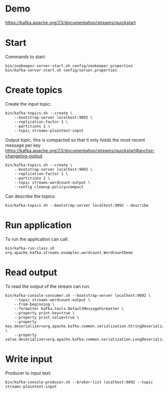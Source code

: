 # Demo
https://kafka.apache.org/23/documentation/streams/quickstart

# Start
Commands to start:
```
bin/zookeeper-server-start.sh config/zookeeper.properties
bin/kafka-server-start.sh config/server.properties
```

# Create topics
Create the input topic:
```
bin/kafka-topics.sh --create \
    --bootstrap-server localhost:9092 \
    --replication-factor 1 \
    --partitions 1 \
    --topic streams-plaintext-input
```

Output topic, this is compacted so that it only holds the most recent message per key https://kafka.apache.org/23/documentation/streams/quickstart#anchor-changelog-output
```
bin/kafka-topics.sh --create \
    --bootstrap-server localhost:9092 \
    --replication-factor 1 \
    --partitions 1 \
    --topic streams-wordcount-output \
    --config cleanup.policy=compact
```

Can describe the topics:
```
bin/kafka-topics.sh --bootstrap-server localhost:9092 --describe
```

# Run application
To run the application can call:
```
bin/kafka-run-class.sh org.apache.kafka.streams.examples.wordcount.WordCountDemo
```

# Read output
To read the output of the stream can run:
```
bin/kafka-console-consumer.sh --bootstrap-server localhost:9092 \
    --topic streams-wordcount-output \
    --from-beginning \
    --formatter kafka.tools.DefaultMessageFormatter \
    --property print.key=true \
    --property print.value=true \
    --property key.deserializer=org.apache.kafka.common.serialization.StringDeserializer \
    --property value.deserializer=org.apache.kafka.common.serialization.LongDeserializer
```

# Write input
Producer to input text:
```
bin/kafka-console-producer.sh --broker-list localhost:9092 --topic streams-plaintext-input
```
